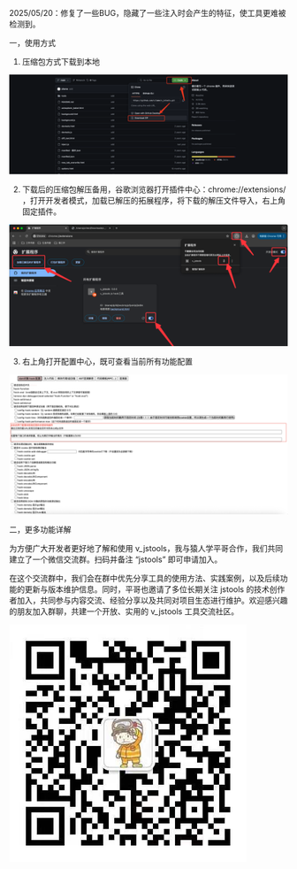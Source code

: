 2025/05/20：修复了一些BUG，隐藏了一些注入时会产生的特征，使工具更难被检测到。

一，使用方式

1. 压缩包方式下载到本地

![1.png](./img/1.png)

2. 下载后的压缩包解压备用，谷歌浏览器打开插件中心：chrome://extensions/ ，打开开发者模式，加载已解压的拓展程序，将下载的解压文件导入，右上角固定插件。

![2.png](./img/2.png)

3. 右上角打开配置中心，既可查看当前所有功能配置

![3.png](./img/3.png)

二，更多功能详解

为方便广大开发者更好地了解和使用 v_jstools，我与猿人学平哥合作，我们共同建立了一个微信交流群。扫码并备注 “jstools” 即可申请加入。 

在这个交流群中，我们会在群中优先分享工具的使用方法、实践案例，以及后续功能的更新与版本维护信息。同时，平哥也邀请了多位长期关注 jstools 的技术创作者加入，共同参与内容交流、经验分享以及共同对项目生态进行维护。欢迎感兴趣的朋友加入群聊，共建一个开放、实用的 v_jstools 工具交流社区。

![4.png](./img/4.png)
